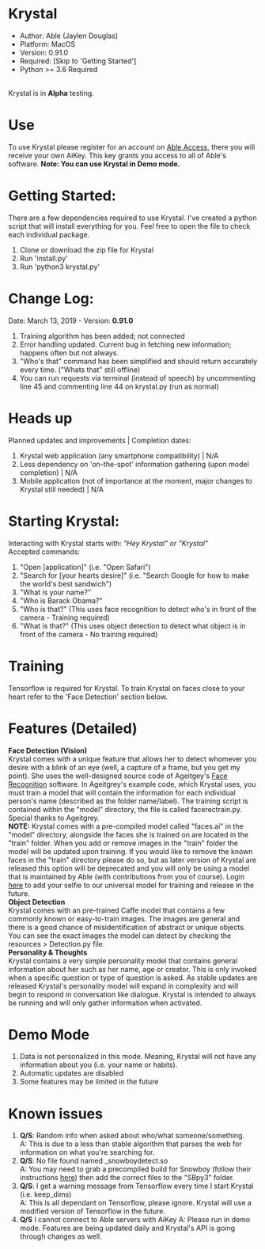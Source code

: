 # Krystal
- Author: Able (Jaylen Douglas)
- Platform: MacOS
- Version: 0.91.0
- Required: [Skip to 'Getting Started']
- Python >= 3.6 Required<br><br>

Krystal is in <b>Alpha</b> testing.

# Use
To use Krystal please register for an account on <a href="https://www.able.digital#access">Able Access</a>, there you will receive
your own AiKey. This key grants you access to all of Able's software.
<b>Note: You can use Krystal in Demo mode.</b>

# Getting Started:
There are a few dependencies required to use Krystal. I've created a python script that will install everything for you.
Feel free to open the file to check each individual package.
1) Clone or download the zip file for Krystal<br>
2) Run 'install.py'
3) Run 'python3 krystal.py'

# Change Log:
Date: March 13, 2019 - Version: <b>0.91.0</b>

1) Training algorithm has been added; not connected
2) Error handling updated. Current bug in fetching new information; happens often but not always.
3) "Who's that" command has been simplified and should return accurately every time. ("Whats that" still offline)
3) You can run requests via terminal (instead of speech) by uncommenting line 45 and commenting line 44 on krystal.py (run as normal)

# Heads up
Planned updates and improvements | Completion dates:
1) Krystal web application (any smartphone compatibility) | N/A
2) Less dependency on 'on-the-spot' information gathering (upon model completion) | N/A
3) Mobile application (not of importance at the moment, major changes to Krystal still needed) | N/A

# Starting Krystal:
Interacting with Krystal starts with: <i>"Hey Krystal" or "Krystal"</i><br>
Accepted commands:

1) "Open [application]" (i.e. "Open Safari")
2) "Search for [your hearts desire]" (i.e. "Search Google for how to make the world's best sandwich")
1) "What is your name?"
2) "Who is Barack Obama?"
3) "Who is that?" (This uses face recognition to detect who's in front of the camera - Training required)
4) "What is that?" (This uses object detection to detect what object is in front of the camera - No training required)
# Training
Tensorflow is required for Krystal. To train Krystal on faces close to your heart refer to the 'Face Detection' section below.


# Features (Detailed)
<b>Face Detection (Vision)</b><br />
Krystal comes with a unique feature that allows her to detect whomever you desire with a blink of an eye (well, a
capture of a frame, but you get my point). She uses the well-designed source code of Ageitgey's
<a href="https://github.com/ageitgey/face_recognition">Face Recognition</a> software. In Ageitgrey's example code,
which Krystal uses, you must train a model that will contain the information for each individual person's name
(described as the folder name/label). The training script is contained within the "model" directory, the file is called
facerectrain.py. Special thanks to Ageitgrey. <br />
<b>NOTE:</b> Krystal comes with a pre-compiled model called "faces.ai" in the "model" directory, alongside the faces
she is trained on are located in the "train" folder. When you add or remove images in the "train" folder the model will
be updated upon training. If you would like to remove the known faces in the "train" directory please do so, but as
later version of Krystal are released this option will be deprecated and you will only be using a model that is
maintained by Able (with contributions from you of course). Login <a href="http://www.able.digital/access/login.php">here</a>
to add your selfie to our universal model for training and release in the future.
<br />
<b>Object Detection</b><br />
Krystal comes with an pre-trained Caffe model that contains a few commonly known or easy-to-train images. The images are
general and there is a good chance of misidentification of abstract or unique objects. You can see the exact images the
model can detect by checking the resources > Detection.py file.
<br />
<b>Personality & Thoughts</b><br />
Krystal contains a very simple personality model that contains general information about her such as her name, age or
creator. This is only invoked when a specific question or type of question is asked. As stable updates are released Krystal's 
personality model will expand in complexity and will begin to respond in conversation like dialogue.
Krystal is intended to always be running and will only gather information when activated.<br>

# Demo Mode
1) Data is not personalized in this mode. Meaning, Krystal will not have any information about you (i.e. your name or habits).
2) Automatic updates are disabled
3) Some features may be limited in the future

# Known issues
1) <b>Q/S</b>: Random info when asked about who/what someone/something.<br />
   A: This is due to a less than stable algorithm that parses the web for information on what you're searching for.<br>
2) <b>Q/S</b>: No file found named _snowboydetect.so<br />
   A: You may need to grab a precompiled build for Snowboy (follow their instructions <a href="https://github.com/Kitt-AI/snowboy">here</a>) then add the correct files to the "SBpy3" folder.
3) <b>Q/S</b>: I get a warning message from Tensorflow every time I start Krystal (i.e. keep_dims)<br />
   A: This is all dependant on Tensorflow, please ignore. Krystal will use a modified version of Tensorflow in the future.
4) <b>Q/S</b> I cannot connect to Able servers with AiKey
   A: Please run in demo mode. Features are being updated daily and Krystal's API is going through changes as well. 
